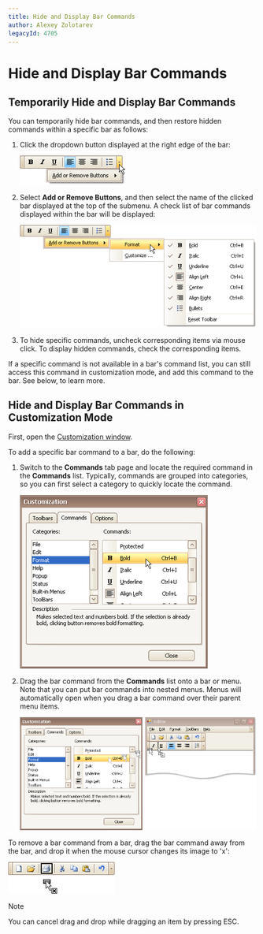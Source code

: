 ```yaml
---
title: Hide and Display Bar Commands
author: Alexey Zolotarev
legacyId: 4705
---
```

# Hide and Display Bar Commands
## Temporarily Hide and Display Bar Commands
You can temporarily hide bar commands, and then restore hidden commands within a specific bar as follows:
1. Click the dropdown button displayed at the right edge of the bar:
	
	![EU_XtraBars_Bar_DropdownButton](../../../images/img7724.png)
2. Select **Add or Remove Buttons**, and then select the name of the clicked bar displayed at the top of the submenu. A check list of bar commands displayed within the bar will be displayed:
	
	![EU_XtraBars_Bar_DropdownButton_CustomiizationMenu](../../../images/img7725.png)
3. To hide specific commands, uncheck corresponding items via mouse click. To display hidden commands, check the corresponding items.

If a specific command is not available in a bar's command list, you can still access this command in customization mode, and add this command to the bar. See below, to learn more.

## Hide and Display Bar Commands in Customization Mode
First, open the [Customization window](open-toolbar-customization-window.md).

To add a specific bar command to a bar, do the following:

1. Switch to the **Commands** tab page and locate the required command in the **Commands** list. Typically, commands are grouped into categories, so you can first select a category to quickly locate the command.
	
	![EU_XtraBars_CustomizationWindow_SelectBarCommand](../../../images/img7727.png)
2. Drag the bar command from the **Commands** list onto a bar or menu. Note that you can put bar commands into nested menus. Menus will automatically open when you drag a bar command over their parent menu items.
	
	![EU_XtraBars_DragFromCustomizationForm](../../../images/img7729.png)

To remove a bar command from a bar, drag the bar command away from the bar, and drop it when the mouse cursor changes its image to 'x':

![EU_XtraBars_HideCommandByDragging](../../../images/img7728.png)

> [!NOTE]
> You can cancel drag and drop while dragging an item by pressing ESC.
